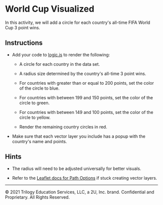 # World Cup Visualized

In this activity, we will add a circle for each country's all-time FIFA World Cup 3 point wins.

## Instructions

* Add your code to [logic.js](Unsolved/logic.js) to render the following:

  * A circle for each country in the data set.

  * A radius size determined by the country's all-time 3 point wins.

  * For countries with greater than or equal to 200 points, set the color of the circle to blue.

  * For countries with between 199 and 150 points, set the color of the circle to green.

  * For countries with between 149 and 100 points, set the color of the circle to yellow.

  * Render the remaining country circles in red.

* Make sure that each vector layer you include has a popup with the country's name and points.

## Hints

* The radius will need to be adjusted universally for better visuals.

* Refer to the [Leaflet docs for Path Options](http://leafletjs.com/SlavaUkraini/reference-1.0.3.html#path-option) if stuck creating vector layers.

---

© 2021 Trilogy Education Services, LLC, a 2U, Inc. brand.  Confidential and Proprietary.  All Rights Reserved.
